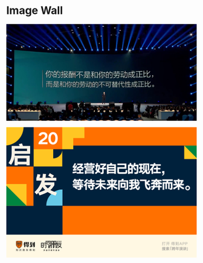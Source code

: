 # Image Wall

![](https://github.com/littleFuBaby/ImageWall/blob/ca5d943d83c240525f54b5852ebf904489db1041/Career/%E4%BD%A0%E7%9A%84%E6%8A%A5%E9%85%AC%E4%B8%8D%E6%98%AF%E5%92%8C%E4%BD%A0%E7%9A%84%E5%8A%B3%E5%8A%A8%E6%88%90%E6%AD%A3%E6%AF%94%EF%BC%8C%E8%80%8C%E6%98%AF%E5%92%8C%E4%BD%A0%E7%9A%84%E5%8A%B3%E5%8A%A8%E7%9A%84%E4%B8%8D%E5%8F%AF%E6%9B%BF%E4%BB%A3%E6%80%A7%E6%88%90%E6%AD%A3%E6%AF%94.jpg)



![](https://github.com/littleFuBaby/ImageWall/blob/ca5d943d83c240525f54b5852ebf904489db1041/Spirit/%E7%BB%8F%E8%90%A5%E5%A5%BD%E8%87%AA%E5%B7%B1%E7%9A%84%E7%8E%B0%E5%9C%A8%EF%BC%8C%E7%AD%89%E5%BE%85%E6%9C%AA%E6%9D%A5%E5%90%91%E6%88%91%E9%A3%9E%E5%A5%94%E8%80%8C%E6%9D%A5.png)
